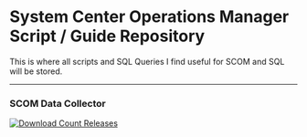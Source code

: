 # System Center Operations Manager Script / Guide Repository
This is where all scripts and SQL Queries I find useful for SCOM and SQL will be stored.

___

### SCOM Data Collector
[![Download Count Releases](https://img.shields.io/github/downloads/v-bldrum/SCOM-Scripts-and-SQL/total.svg?style=for-the-badge&color=brightgreen)]()
